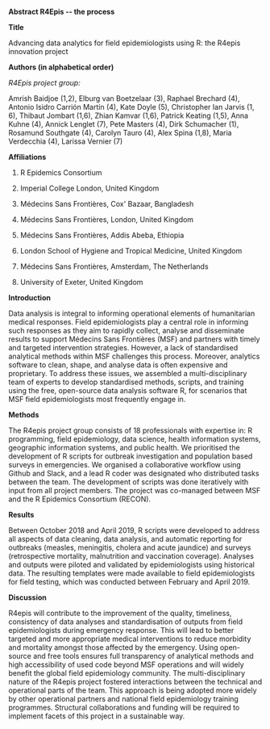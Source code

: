 **Abstract R4Epis -- the process**

**Title**

Advancing data analytics for field epidemiologists using R: the R4epis
innovation project

**Authors (in alphabetical order)**

*R4Epis project group:*

Amrish Baidjoe (1,2), Elburg van Boetzelaar (3), Raphael Brechard (4),
Antonio Isidro Carrión Martín (4), Kate Doyle (5), Christopher Ian
Jarvis (1, 6), Thibaut Jombart (1,6), Zhian Kamvar (1,6), Patrick
Keating (1,5), Anna Kuhne (4), Annick Lenglet (7), Pete Masters (4),
Dirk Schumacher (1), Rosamund Southgate (4), Carolyn Tauro (4), Alex
Spina (1,8), Maria Verdecchia (4), Larissa Vernier (7)

**Affiliations**

1)  R Epidemics Consortium

2)  Imperial College London, United Kingdom

3)  Médecins Sans Frontières, Cox' Bazaar, Bangladesh

4)  Médecins Sans Frontières, London, United Kingdom

5)  Médecins Sans Frontières, Addis Abeba, Ethiopia

6)  London School of Hygiene and Tropical Medicine, United Kingdom

7)  Médecins Sans Frontières, Amsterdam, The Netherlands

8)  University of Exeter, United Kingdom

**Introduction**

Data analysis is integral to informing operational elements of
humanitarian medical responses. Field epidemiologists play a central
role in informing such responses as they aim to rapidly collect, analyse
and disseminate results to support Médecins Sans Frontières (MSF) and
partners with timely and targeted intervention strategies. However, a
lack of standardised analytical methods within MSF challenges this
process. Moreover, analytics software to clean, shape, and analyse data
is often expensive and proprietary. To address these issues, we
assembled a multi-disciplinary team of experts to develop standardised
methods, scripts, and training using the free, open-source data analysis
software R, for scenarios that MSF field epidemiologists most frequently
engage in.

**Methods**

The R4epis project group consists of 18 professionals with expertise in:
R programming, field epidemiology, data science, health information
systems, geographic information systems, and public health. We
prioritised the development of R scripts for outbreak investigation and
population based surveys in emergencies. We organised a collaborative
workflow using Github and Slack, and a lead R coder was designated who
distributed tasks between the team. The development of scripts was done
iteratively with input from all project members. The project was
co-managed between MSF and the R Epidemics Consortium (RECON).

**Results**

Between October 2018 and April 2019, R scripts were developed to address
all aspects of data cleaning, data analysis, and automatic reporting for
outbreaks (measles, meningitis, cholera and acute jaundice) and surveys
(retrospective mortality, malnutrition and vaccination coverage).
Analyses and outputs were piloted and validated by epidemiologists using
historical data. The resulting templates were made available to field
epidemiologists for field testing, which was conducted between February
and April 2019.

**Discussion**

R4epis will contribute to the improvement of the quality, timeliness,
consistency of data analyses and standardisation of outputs from field
epidemiologists during emergency response. This will lead to better
targeted and more appropriate medical interventions to reduce morbidity
and mortality amongst those affected by the emergency. Using open-source
and free tools ensures full transparency of analytical methods and high
accessibility of used code beyond MSF operations and will widely benefit
the global field epidemiology community. The multi-disciplinary nature
of the R4epis project fostered interactions between the technical and
operational parts of the team. This approach is being adopted more
widely by other operational partners and national field epidemiology
training programmes. Structural collaborations and funding will be
required to implement facets of this project in a sustainable way.
